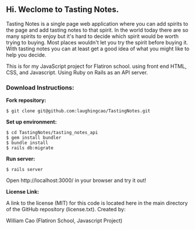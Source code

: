 ## Hi. Weclome to Tasting Notes.

Tasting Notes is a single page web application where you can add spirits to the page and add tasting notes to that spirit. In the world today there are so many spirits to enjoy but it's hard to decide which spirit would be worth trying to buying. Most places wouldn't let you try the spirit before buying it. With tasting notes you can at least get a good idea of what you might like to help you decide.

This is for my JavaScript project for Flatiron school. using front end HTML, CSS, and Javascript. Using Ruby on Rails as an API server.

### Download Instructions:

**Fork repository:**
```
$ git clone git@github.com:laughingcao/TastingNotes.git
```

**Set up environment:**
```
$ cd TastingNotes/tasting_notes_api
$ gem install bundler
$ bundle install
$ rails db:migrate
```

**Run server:**
```
$ rails server
```

Open http://localhost:3000/ in your browser and try it out!

**License Link:**

A link to the license (MIT) for this code is located here in the main directory of the GitHub repository (license.txt). Created by:

William Cao (Flatiron School, Javascript Project)